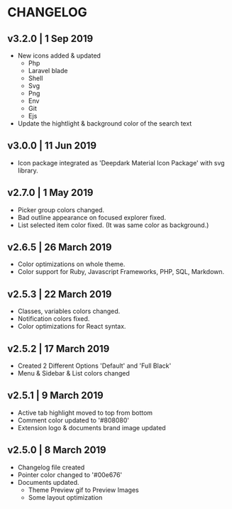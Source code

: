 # CHANGELOG

## v3.2.0 | 1 Sep 2019

- New icons added & updated
    - Php
    - Laravel blade
    - Shell
    - Svg
    - Png
    - Env
    - Git
    - Ejs
- Update the hightlight & background color of the search text

## v3.0.0 | 11 Jun 2019

- Icon package integrated as 'Deepdark Material Icon Package' with svg library.

## v2.7.0 | 1 May 2019

- Picker group colors changed.
- Bad outline appearance on focused explorer fixed.
- List selected item color fixed. (It was same color as background.)

## v2.6.5 | 26 March 2019

- Color optimizations on whole theme.
- Color support for Ruby, Javascript Frameworks, PHP, SQL, Markdown.

## v2.5.3 | 22 March 2019

- Classes, variables colors changed.
- Notification colors fixed.
- Color optimizations for React syntax.

## v2.5.2 | 17 March 2019

- Created 2 Different Options 'Default' and 'Full Black'
- Menu & Sidebar & List colors changed

## v2.5.1 | 9 March 2019

- Active tab highlight moved to top from bottom
- Comment color updated to '#808080'
- Extension logo & documents brand image updated

## v2.5.0 | 8 March 2019

- Changelog file created
- Pointer color changed to '#00e676'
- Documents updated.
  - Theme Preview gif to Preview Images
  - Some layout optimization
